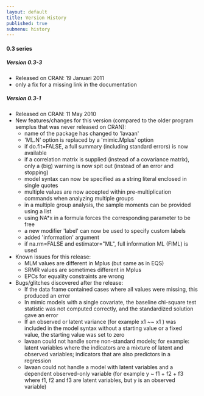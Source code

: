 ```yaml
---
layout: default
title: Version History
published: true
submenu: history
---
```


#### 0.3 series ####

##### Version 0.3-3 #####
- Released on CRAN: 19 Januari 2011
- only a fix for a missing link in the documentation

##### Version 0.3-1 #####

- Released on CRAN: 11 May 2010
- New features/changes for this version (compared to the older program semplus that was never released on CRAN):
  - name of the package has changed to 'lavaan'
  - 'ML.N' option is replaced by a 'mimic.Mplus' option
  - if do.fit=FALSE, a full summary (including standard errors) is now available
  - if a correlation matrix is supplied (instead of a covariance matrix), only a (big) warning is now spit out (instead of an error and stopping)
  - model syntax can now be specified as a string literal enclosed in single quotes
  - multiple values are now accepted within pre-multiplication commands when analyzing multiple groups
  - in a multiple group analysis, the sample moments can be provided using a list
  - using NA*x in a formula forces the corresponding parameter to be free
  - a new modifier 'label' can now be used to specify custom labels
  - added 'information' argument
  - if na.rm=FALSE and estimator="ML", full information ML (FIML) is used
- Known issues for this release:
  - MLM values are different in Mplus (but same as in EQS)
  - SRMR values are sometimes different in Mplus
  - EPCs for equality constraints are wrong
- Bugs/glitches discovered after the release:
  - If the data frame contained cases where all values were missing, this produced an error
  - In mimic models with a single covariate, the baseline chi-square test statistic was not computed correctly, and the standardized solution gave an error
  - If an observed or latent variance (for example x1 ~~ x1 ) was included in the model syntax without a starting value or a fixed value, the starting value was set to zero
  - lavaan could not handle some non-standard models; for example: latent variables where the indicators are a mixture of latent and observed variables; indicators that are also predictors in a regression
  - lavaan could not handle a model with latent variables and a dependent observed-only variable (for example y ~ f1 + f2 + f3 where f1, f2 and f3 are latent variables, but y is an observed variable)

